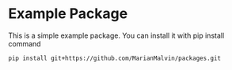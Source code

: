 # Example Package

This is a simple example package. You can install it with pip install command

```console
pip install git+https://github.com/MarianMalvin/packages.git
```
